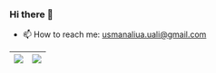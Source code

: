 ### Hi there 👋

<!--
**ualiusman/ualiusman** is a ✨ _special_ ✨ repository because its `README.md` (this file) appears on your GitHub profile.

Here are some ideas to get you started:
-->

- 📫 How to reach me: usmanaliua.uali@gmail.com


| <img align="center" src="https://github-readme-stats.vercel.app/api?username=ualiusman&theme=dracula&count_private=true&show_icons=true&hide_title=false&hide=stars&include_all_commits=true" /> |   <img align="center" src="https://github-readme-stats.anuraghazra1.vercel.app/api/top-langs/?username=ualiusman&layout=compact&theme=dracula" /> |
| ------------- | ------------- |

